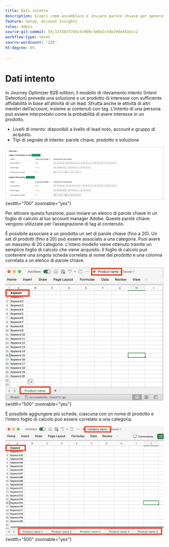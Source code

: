 ```yaml
---
title: Dati intento
description: Scopri come assemblare e inviare parole chiave per generare dati di intento per Journey Optimizer B2B edition.
feature: Setup, Account Insights
roles: Admin
source-git-commit: 55c157483f7b5c5340bc3e0e2cfde29de45a5cc2
workflow-type: tm+mt
source-wordcount: '225'
ht-degree: 0%

---
```


# Dati intento

In Journey Optimizer B2B edition, il modello di rilevamento intento (Intent Detection) prevede una soluzione o un prodotto di interesse con sufficiente affidabilità in base all&#39;attività di un lead. Sfrutta anche le attività di altri membri dell’account, insieme ai contenuti con tag. L’intento di una persona può essere interpretato come la probabilità di avere interesse in un prodotto.

* Livelli di intento: disponibili a livello di lead noto, account e gruppo di acquisto.
* Tipi di segnale di intento: parole chiave, prodotto e soluzione

![Visualizzazione dati intento](../data/assets/intent-data-visualization.png){width="700" zoomable="yes"}

Per attivare questa funzione, puoi inviare un elenco di parole chiave in un foglio di calcolo al tuo account manager Adobe. Queste parole chiave vengono utilizzate per l’assegnazione di tag al contenuto.

È possibile associare a un prodotto un set di parole chiave (fino a 20). Un set di prodotti (fino a 20) può essere associato a una categoria. Puoi avere un massimo di 20 categorie. L’intero modello viene ottenuto tramite un semplice foglio di calcolo che viene acquisito. Il foglio di calcolo può contenere una singola scheda correlata al nome del prodotto e una colonna correlata a un elenco di parole chiave.

![Parole chiave per dati intento - scheda prodotto singolo](./assets/intent-data-keywords-single-product-tab.png){width="500" zoomable="yes"}

È possibile aggiungere più schede, ciascuna con un nome di prodotto e l’intero foglio di calcolo può essere correlato a una categoria.

![Parole chiave per dati intento - più schede prodotto](./assets/intent-data-keywords-multiple-product-tabs.png){width="500" zoomable="yes"}